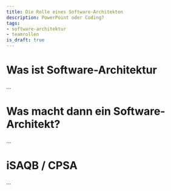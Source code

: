 ```yaml
---
title: Die Rolle eines Software-Architekten
description: PowerPoint oder Coding?
tags:
- software-architektur
- teamrollen
is_draft: true
---
```


# Was ist Software-Architektur

...

# Was macht dann ein Software-Architekt?

...

# iSAQB / CPSA

...
